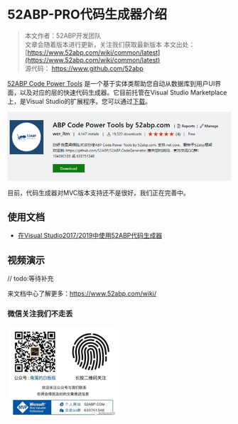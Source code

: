 # 52ABP-PRO代码生成器介绍

> 本文作者：52ABP开发团队 </br>
> 文章会随着版本进行更新，关注我们获取最新版本
> 本文出处：[https://www.52abp.com/wiki/common/latest](https://www.52abp.com/wiki/common/latest) </br>
> 源代码： https://www.github.com/52abp </br>


[52ABP Code Power Tools](https://marketplace.visualstudio.com/items?itemName=werltm.52ABPCodeGenerator) 是一个基于实体类帮助您自动从数据库到用户UI界面，以及对应的层的快速代码生成器。它目前托管在Visual Studio Marketplace上，是Visual Studio的扩展程序。您可以通过[下载](https://marketplace.visualstudio.com/items?itemName=werltm.52ABPCodeGenerator)。

 ![52ABP Power Tools Intro](images/52ABP-Power-Tools-Intro.png)

 目前，代码生成器对MVC版本支持还不是很好，我们正在完善中。



 ## 使用文档

- [在Visual Studio2017/2019中使用52ABP代码生成器](Development-Guid-52ABP-Power.md)


 ## 视频演示

// todo:等待补充



 
来文档中心了解更多：https://www.52abp.com/wiki/ 

### 微信关注我们不走丢

<img src="https://raw.githubusercontent.com/52ABP/Documents/V0.16/src/mvc/images/jiaoluowechat.png" class="img-fluid text-center " alt="公众号：角落的白板报" style="
    height: 80;
    width: 250px;"/>






